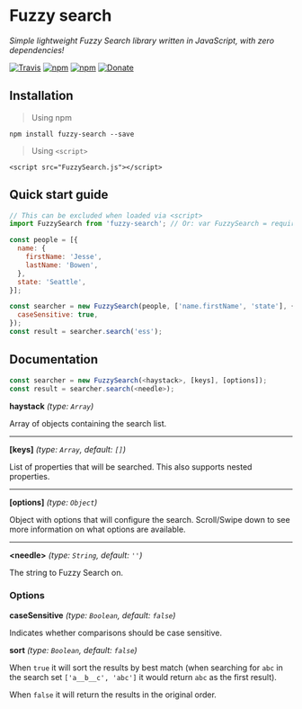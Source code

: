 # Fuzzy search

*Simple lightweight Fuzzy Search library written in JavaScript, with zero dependencies!*

[![Travis](https://img.shields.io/travis/wouter2203/fuzzy-search/master.svg)](https://travis-ci.org/wouter2203/fuzzy-search)
[![npm](https://img.shields.io/npm/v/fuzzy-search.svg)](https://www.npmjs.com/package/fuzzy-search)
[![npm](https://img.shields.io/npm/dm/fuzzy-search.svg)](https://www.npmjs.com/package/fuzzy-search)
[![Donate](https://img.shields.io/badge/paypal-donate-yellow.svg)](https://www.paypal.com/cgi-bin/webscr?cmd=_s-xclick&hosted_button_id=NUA68T5TCC2BN)

## Installation

> Using npm

`npm install fuzzy-search --save`

> Using `<script>`

`<script src="FuzzySearch.js"></script>`

## Quick start guide
```javascript
// This can be excluded when loaded via <script>
import FuzzySearch from 'fuzzy-search'; // Or: var FuzzySearch = require('fuzzy-search');

const people = [{
  name: {
    firstName: 'Jesse',
    lastName: 'Bowen',
  },
  state: 'Seattle',
}];

const searcher = new FuzzySearch(people, ['name.firstName', 'state'], {
  caseSensitive: true,
});
const result = searcher.search('ess');
```

## Documentation
```javascript
const searcher = new FuzzySearch(<haystack>, [keys], [options]);
const result = searcher.search(<needle>);
```

**haystack** *(type: `Array`)*

Array of objects containing the search list.

---

**[keys]** *(type: `Array`, default: `[]`)*

List of properties that will be searched. This also supports nested properties.

---

**[options]** *(type: `Object`)*

Object with options that will configure the search. Scroll/Swipe down to see more information on what options are available.

---

**\<needle\>** *(type: `String`, default: `''`)*

The string to Fuzzy Search on.

### Options
**caseSensitive** *(type: `Boolean`, default: `false`)*

Indicates whether comparisons should be case sensitive.

**sort** *(type: `Boolean`, default: `false`)*

When `true` it will sort the results by best match (when searching for `abc` in the search set `['a__b__c', 'abc']` it would return `abc` as the first result).

When `false` it will return the results in the original order.
